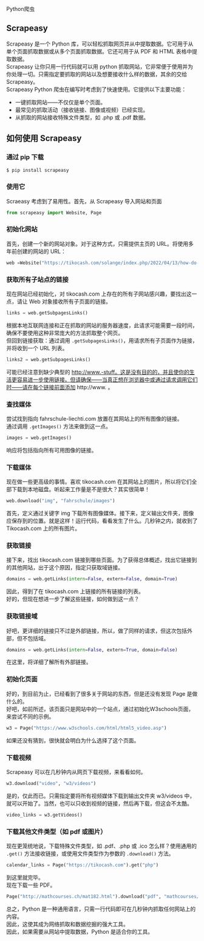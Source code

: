 Python爬虫
<a name="s93VJ"></a>
## Scrapeasy
Scrapeasy 是一个 Python 库，可以轻松抓取网页并从中提取数据。它可用于从单个页面抓取数据或从多个页面抓取数据。它还可用于从 PDF 和 HTML 表格中提取数据。<br />Scrapeasy 让你只用一行代码就可以用 python 抓取网站，它非常便于使用并为你处理一切。只需指定要抓取的网站以及想要接收什么样的数据，其余的交给 Scrapeasy。<br />Scrapeasy Python 爬虫在编写时考虑到了快速使用。它提供以下主要功能：

- 一键抓取网站——不仅仅是单个页面。
- 最常见的抓取活动（接收链接、图像或视频）已经实现。
- 从抓取的网站接收特殊文件类型，如 .php 或 .pdf 数据。
<a name="h8WSY"></a>
## **如何使用 Scrapeasy**
<a name="T6yI0"></a>
### **通过 pip 下载**
```bash
$ pip install scrapeasy
```
<a name="ggIGW"></a>
### **使用它**
Scraeasy 考虑到了易用性。首先，从 Scrapeasy 导入网站和页面
```python
from scrapeasy import Website, Page
```
<a name="n7neN"></a>
### **初始化网站**
首先，创建一个新的网站对象。对于这种方式，只需提供主页的 URL。将使用多年前创建的网站的 URL：
```python
web =Website("https://tikocash.com/solange/index.php/2022/04/13/how-do-you-control-irrational-fear-and-overthinking/")
```
<a name="R99R5"></a>
### **获取所有子站点的链接**
现在网站已经初始化，对 tikocash.com 上存在的所有子网站感兴趣，要找出这一点，请让 Web 对象接收所有子页面的链接。
```python
links = web.getSubpagesLinks()
```
根据本地互联网连接和正在抓取的网站的服务器速度，此请求可能需要一段时间，确保不要使用这种非常庞大的方法抓取整个网页。<br />但回到链接获取：通过调用 `.getSubpagesLinks()`，用请求所有子页面作为链接，并将收到一个 URL 列表。
```python
links2 = web.getSubpagesLinks()
```
可能已经注意到缺少典型的 http://www.-stuff。这是没有目的的，并且使你的生活更容易进一步使用链接。但请确保——当真正想在浏览器中或通过请求调用它们时——请在每个链接前面添加 http://www. 。
<a name="LSIL4"></a>
### **查找媒体**
尝试找到指向 fahrschule-liechti.com 放置在其网站上的所有图像的链接。<br />通过调用 `.getImages()` 方法来做到这一点。
```python
images = web.getImages()
```
响应将包括指向所有可用图像的链接。
<a name="pjcys"></a>
### **下载媒体**
现在做一些更高级的事情。喜欢 tikocash.com 在其网站上的图片，所以将它们全部下载到本地磁盘。听起来工作量是不是很大？其实很简单！
```python
web.download("img", "fahrschule/images")
```
首先，定义通过关键字 img 下载所有图像媒体。接下来，定义输出文件夹，图像应保存到的位置。就是这样！运行代码，看看发生了什么。几秒钟之内，就收到了 Tikocash.com 上的所有图片。
<a name="T1aJ7"></a>
### **获取链接**
接下来，找出 tikocash.com 链接到哪些页面。为了获得总体概述，找出它链接到的其他网站，出于这个原因，指定只获取域链接。
```python
domains = web.getLinks(intern=False, extern=False, domain=True)
```
因此，得到了在 tikocash.com 上链接的所有链接的列表。<br />好的，但现在想进一步了解这些链接，如何做到这一点？
<a name="W2JTg"></a>
### **获取链接域**
好吧，更详细的链接只不过是外部链接，所以，做了同样的请求，但这次包括外部，但不包括域。
```python
domains = web.getLinks(intern=False, extern=True, domain=False)
```
在这里，将详细了解所有外部链接。
<a name="HogI7"></a>
### **初始化页面**
好的，到目前为止，已经看到了很多关于网站的东西，但是还没有发现 Page 是做什么的。<br />好吧，如前所述，该页面只是网站中的一个站点，通过初始化W3schools页面，来尝试不同的示例。
```python
w3 = Page("https://www.w3schools.com/html/html5_video.asp")
```
如果还没有猜到，很快就会明白为什么选择了这个页面。
<a name="DD9C6"></a>
### **下载视频**
Scrapeasy 可以在几秒钟内从网页下载视频，来看看如何。
```python
w3.download("video", "w3/videos")
```
是的，仅此而已。只需指定要将所有视频媒体下载到输出文件夹 w3/videos 中，就可以开始了。当然，也可以只收到视频的链接，然后再下载，但这会不太酷。
```python
video_links = w3.getVideos()
```
<a name="cdOcq"></a>
### **下载其他文件类型（如 pdf 或图片）**
现在更笼统地说，下载特殊文件类型，如 .pdf、.php 或 .ico 怎么样？使用通用的 `.get()` 方法接收链接，或使用文件类型作为参数的 `.download()` 方法。
```python
calendar_links = Page("https://tikocash.com").get("php")
```
到这里就完毕。<br />现在下载一些 PDF。
```python
Page("http://mathcourses.ch/mat182.html").download("pdf", "mathcourses/pdf-files")
```
总之，Python 是一种通用语言，只需一行代码即可在几秒钟内抓取任何网站上的内容。<br />因此，这使其成为网络抓取和数据挖掘的强大工具。<br />因此，如果需要从网站中提取数据，Python 是适合你的工具。
